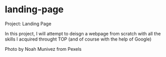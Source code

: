 # landing-page
Project: Landing Page

In this project, I will attempt to deisgn a webpage from scratch with all the skills I acquired
throught TOP (and of course with the help of Google)

Photo by Noah Munivez from Pexels